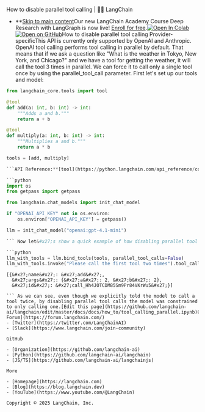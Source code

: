 How to disable parallel tool calling | 🦜️🔗 LangChain
- **[Skip to main content](#__docusaurus_skipToContent_fallback)Our new LangChain Academy Course Deep Research with LangGraph is now live! [Enroll for free](https://academy.langchain.com/courses/deep-research-with-langgraph/?utm_medium=internal&utm_source=docs&utm_campaign=q3-2025_deep-research-course_co).[![Open In Colab ](https://colab.research.google.com/assets/colab-badge.svg)](https://colab.research.google.com/github/langchain-ai/langchain/blob/master/docs/docs/how_to/tool_calling_parallel.ipynb)[![Open on GitHub ](https://img.shields.io/badge/Open%20on%20GitHub-grey?logo=github&logoColor=white)](https://github.com/langchain-ai/langchain/blob/master/docs/docs/how_to/tool_calling_parallel.ipynb)How to disable parallel tool calling Provider-specificThis API is currently only supported by OpenAI and Anthropic. OpenAI tool calling performs tool calling in parallel by default. That means that if we ask a question like "What is the weather in Tokyo, New York, and Chicago?" and we have a tool for getting the weather, it will call the tool 3 times in parallel. We can force it to call only a single tool once by using the parallel_tool_call parameter. First let&#x27;s set up our tools and model:

```python
from langchain_core.tools import tool

@tool
def add(a: int, b: int) -> int:
    """Adds a and b."""
    return a + b

@tool
def multiply(a: int, b: int) -> int:
    """Multiplies a and b."""
    return a * b

tools = [add, multiply]

```API Reference:**[tool](https://python.langchain.com/api_reference/core/tools/langchain_core.tools.convert.tool.html)

```python
import os
from getpass import getpass

from langchain.chat_models import init_chat_model

if "OPENAI_API_KEY" not in os.environ:
    os.environ["OPENAI_API_KEY"] = getpass()

llm = init_chat_model("openai:gpt-4.1-mini")

``` Now let&#x27;s show a quick example of how disabling parallel tool calls work:

```python
llm_with_tools = llm.bind_tools(tools, parallel_tool_calls=False)
llm_with_tools.invoke("Please call the first tool two times").tool_calls

```

```output
[{&#x27;name&#x27;: &#x27;add&#x27;,
  &#x27;args&#x27;: {&#x27;a&#x27;: 2, &#x27;b&#x27;: 2},
  &#x27;id&#x27;: &#x27;call_Hh4JOTCDM85Sm9Pr84VKrWu5&#x27;}]

``` As we can see, even though we explicitly told the model to call a tool twice, by disabling parallel tool calls the model was constrained to only calling one.[Edit this page](https://github.com/langchain-ai/langchain/edit/master/docs/docs/how_to/tool_calling_parallel.ipynb)Community[LangChain Forum](https://forum.langchain.com/)
- [Twitter](https://twitter.com/LangChainAI)
- [Slack](https://www.langchain.com/join-community)

GitHub

- [Organization](https://github.com/langchain-ai)
- [Python](https://github.com/langchain-ai/langchain)
- [JS/TS](https://github.com/langchain-ai/langchainjs)

More

- [Homepage](https://langchain.com)
- [Blog](https://blog.langchain.dev)
- [YouTube](https://www.youtube.com/@LangChain)

Copyright © 2025 LangChain, Inc.